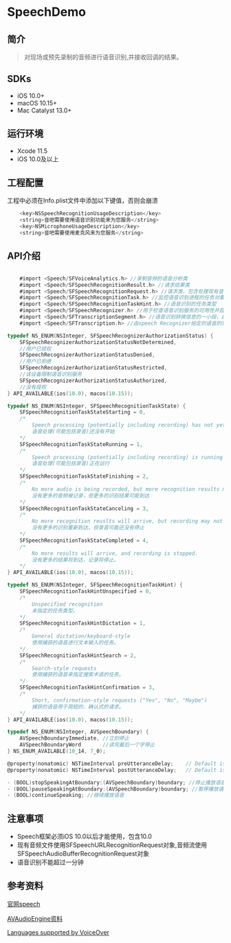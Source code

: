 # SpeechDemo

## 简介

> 对现场或预先录制的音频进行语音识别,并接收回调的结果。

## SDKs

* iOS 10.0+
* macOS 10.15+
* Mac Catalyst 13.0+

## 运行环境

* Xcode 11.5
* iOS 10.0及以上

## 工程配置

工程中必须在Info.plist文件中添加以下键值，否则会崩溃

```Objective-C
    <key>NSSpeechRecognitionUsageDescription</key>
    <string>音吧需要使用语音识别功能来为您服务</string>
    <key>NSMicrophoneUsageDescription</key>
    <string>音吧需要使用麦克风来为您服务</string>
```

## API介绍

```Objective-C

    #import <Speech/SFVoiceAnalytics.h> //录制音频的语音分析类
    #import <Speech/SFSpeechRecognitionResult.h> //请求结果类
    #import <Speech/SFSpeechRecognitionRequest.h> //请求类，包含处理现有音频和音频流的请求类
    #import <Speech/SFSpeechRecognitionTask.h> //监控语音识别进程的任务对象类
    #import <Speech/SFSpeechRecognitionTaskHint.h> //语音识别的任务类型
    #import <Speech/SFSpeechRecognizer.h> //用于检查语音识别服务的可用性并启动语音识别过程的对象。
    #import <Speech/SFTranscriptionSegment.h> //语音识别转换信息的一小段，由speech Recognizer提供
    #import <Speech/SFTranscription.h> //由speech Recognizer给定的语音的完整文本表示

```

```Objective-C
typedef NS_ENUM(NSInteger, SFSpeechRecognizerAuthorizationStatus) {
    SFSpeechRecognizerAuthorizationStatusNotDetermined,
    //用户已授权
    SFSpeechRecognizerAuthorizationStatusDenied,
    //用户已拒绝
    SFSpeechRecognizerAuthorizationStatusRestricted,
    //该设备限制语音识别服务
    SFSpeechRecognizerAuthorizationStatusAuthorized,
    //没有授权
} API_AVAILABLE(ios(10.0), macos(10.15));
```

```Objective-C
typedef NS_ENUM(NSInteger, SFSpeechRecognitionTaskState) {
    SFSpeechRecognitionTaskStateStarting = 0,       
    /*
        Speech processing (potentially including recording) has not yet begun
        语音处理(可能包括录音)还没有开始
    */
    SFSpeechRecognitionTaskStateRunning = 1,        
    /*
        Speech processing (potentially including recording) is running
        语音处理(可能包括录音)正在运行
    */
    SFSpeechRecognitionTaskStateFinishing = 2,      
    /*
        No more audio is being recorded, but more recognition results may arrive
        没有更多的音频被记录，但更多的识别结果可能到达
    */
    SFSpeechRecognitionTaskStateCanceling = 3,      
    /*
        No more recognition reuslts will arrive, but recording may not have stopped yet
        没有更多的识别重新到达，但录音可能还没有停止
    */
    SFSpeechRecognitionTaskStateCompleted = 4,      
    /*
        No more results will arrive, and recording is stopped.
        没有更多的结果将到达，记录将停止。
    */
} API_AVAILABLE(ios(10.0), macos(10.15));
```

```Objective-C
typedef NS_ENUM(NSInteger, SFSpeechRecognitionTaskHint) {
    SFSpeechRecognitionTaskHintUnspecified = 0,     
    /* 
        Unspecified recognition
        未指定的任务类型。
    */
    SFSpeechRecognitionTaskHintDictation = 1,       
    /* 
        General dictation/keyboard-style
        使用捕获的语音进行文本输入的任务。
    */
    SFSpeechRecognitionTaskHintSearch = 2,
    /*
        Search-style requests
        使用捕获的语音来指定搜索术语的任务。
    */
    SFSpeechRecognitionTaskHintConfirmation = 3,    
    /*
        Short, confirmation-style requests ("Yes", "No", "Maybe")
        捕获的语音用于简短的、确认式的请求。
    */
} API_AVAILABLE(ios(10.0), macos(10.15));
```

```Objective-C
typedef NS_ENUM(NSInteger, AVSpeechBoundary) {
    AVSpeechBoundaryImmediate, //立刻停止
    AVSpeechBoundaryWord       //读完最后一个字停止
} NS_ENUM_AVAILABLE(10_14, 7_0);
```

```Objective-C
@property(nonatomic) NSTimeInterval preUtteranceDelay;    // Default is 0.0  读一段话之前的停顿
@property(nonatomic) NSTimeInterval postUtteranceDelay;   // Default is 0.0  读完一段后的停顿时间
```

```Objective-C
- (BOOL)stopSpeakingAtBoundary:(AVSpeechBoundary)boundary; //停止播放语音
- (BOOL)pauseSpeakingAtBoundary:(AVSpeechBoundary)boundary; //暂停播放语音
- (BOOL)continueSpeaking; //继续播放语音
```

## 注意事项

* Speech框架必须iOS 10.0以后才能使用，包含10.0
* 现有音频文件使用SFSpeechURLRecognitionRequest对象,音频流使用SFSpeechAudioBufferRecognitionRequest对象
* 语音识别不能超过一分钟


## 参考资料

[官网speech](https://developer.apple.com/documentation/speech)

[AVAudioEngine资料](https://www.jianshu.com/p/506c62183763)

[Languages supported by VoiceOver](https://support.apple.com/en-us/HT206175)
